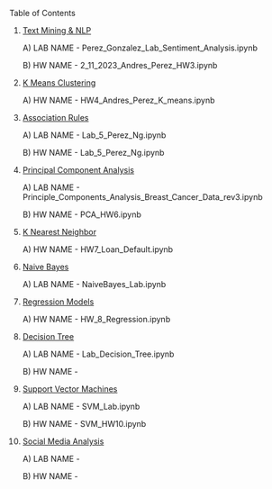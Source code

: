 Table of Contents 

1)   [Text Mining & NLP](https://github.com/Titas23/IS-170-Machine-Learning/tree/2.-Text-Mining-%26-NLP)

      A) LAB NAME - Perez_Gonzalez_Lab_Sentiment_Analysis.ipynb
                
      B) HW NAME - 2_11_2023_Andres_Perez_HW3.ipynb
              
2)	[K Means Clustering](https://github.com/Titas23/IS-170-Machine-Learning/tree/3.-K-Means-Clustering)

      A) HW NAME - HW4_Andres_Perez_K_means.ipynb
  
3)	[Association Rules](https://github.com/Titas23/IS-170-Machine-Learning/tree/4.-Association-Rules)

      A) LAB NAME - Lab_5_Perez_Ng.ipynb

      B) HW NAME - Lab_5_Perez_Ng.ipynb

4)	[Principal Component Analysis](https://github.com/Titas23/IS-170-Machine-Learning/tree/5.-Principal-Component-Analysis)

      A) LAB NAME - Principle_Components_Analysis_Breast_Cancer_Data_rev3.ipynb

      B) HW NAME - PCA_HW6.ipynb
  
5)	[K Nearest Neighbor](https://github.com/Titas23/IS-170-Machine-Learning/tree/6.-K-Nearest-Neighbors)

     A) HW NAME - HW7_Loan_Default.ipynb
  
6)    [Naive Bayes](https://github.com/Titas23/IS-170-Machine-Learning/tree/7.-Naive-Bayes)

       A) LAB NAME - NaiveBayes_Lab.ipynb
  
7)   [Regression Models](https://github.com/Titas23/IS-170-Machine-Learning/tree/8.-Regression-Models)

     A) HW NAME - HW_8_Regression.ipynb
  
8)   [Decision Tree](https://github.com/Titas23/IS-170-Machine-Learning/tree/9.-Decision-Tree)

      A) LAB NAME - Lab_Decision_Tree.ipynb

      B) HW NAME - 
      
 9)   [Support Vector Machines](https://github.com/Titas23/IS-170-Machine-Learning/tree/10.-Support-Vector-Machines)

      A) LAB NAME - SVM_Lab.ipynb

      B) HW NAME - SVM_HW10.ipynb

 10)  [Social Media Analysis]()

      A) LAB NAME - 

      B) HW NAME - 
